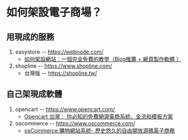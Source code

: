 # 如何架設電子商場？

## 用現成的服務

1. easystore -- https://webnode.com/
    * [如何架設網站：一個完全免費的教學（Blog推薦 + 網頁製作軟體 ）](https://iknowwang.com/)
2. shopline -- https://www.shopline.com/
    * 台灣版 -- https://shopline.tw/

## 自己架現成軟體

1. opencart -- https://www.opencart.com/
    * [Opencart 台灣： 你必知的免費開源電商系統、金流和模板方案](https://iknowwang.com/%E9%9B%BB%E5%95%86%E5%B9%B3%E5%8F%B0%E6%AF%94%E8%BC%83/opencart/)
2. oscommerce -- https://www.oscommerce.com/
    * [osCommerce 購物網站系統- 歷史悠久的自由開放源碼電子商務](https://webdesign.wedo.com.tw/knowledge-articles/49-open-software/287-oscommerce)


